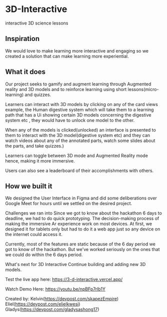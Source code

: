 # 3D-Interactive
interactive 3D science lessons
## Inspiration
We would love to make learning more interactive and engaging so we created a solution that can make learning more experiential.

## What it does
Our project seeks to gamify and augment learning through Augmented reality and 3D models and to reinforce learning using short lessons(micro-learning) and quizzes.

Learners can interact with 3D models by clicking on any of the card views example, the Human digestive system which will take them to a learning path that has a Ui showing certain 3D models concerning the digestive system etc , they would have to unlock one model to the other.

When any of the models is clicked(unlocked) an interface is presented to them to interact with the 3D model(digestive system etc) and they can watch videos about any of the annotated parts, watch some slides about the parts, and take quizzes.)

Learners can toggle between 3D mode and Augmented Reality mode hence, making it more immersive.

Users can also see a leaderboard of their accomplishments with others.

## How we built it
We designed the User Interface in Figma and did some deliberations over  Google Meet for hours until we settled on the desired project.

Challenges we ran into
Since we got to know about the hackathon 6 days to deadline, we had to do quick prototyping.
The decision-making process of making the immersive Ar experience work on most devices. At first, we designed it for tablets only but had to do it a web app just so any device on the internet could access it.

Currently, most of the features are static because of the 6 day period we got to know of the hackathon. But we've worked seriously on the ones that we could do within the 6 days period.


What's next for 3D Interactive
Continue building and adding new 3D models.

Test the live app here:
https://3-d-interactive.vercel.app/

Watch Demo Here:
https://youtu.be/npBFp7rlb1Y

Created by:
Kelvin(https://devpost.com/skapezEmpire)
Eliel(https://devpost.com/elielkwesi)
Gladys(https://devpost.com/gladysashong17)
